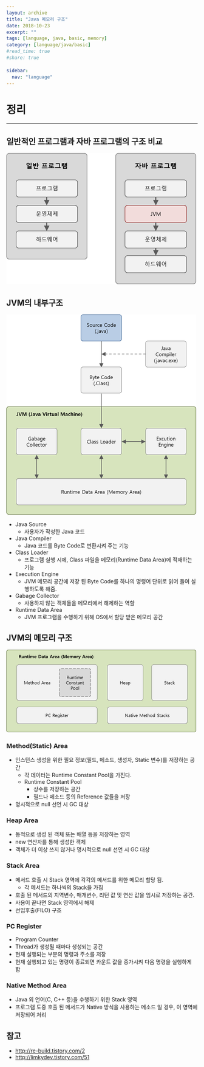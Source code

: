 ```yaml
---
layout: archive
title: "Java 메모리 구조"
date: 2018-10-23
excerpt: ""
tags: [language, java, basic, memory]
category: [language/java/basic]
#read_time: true
#share: true

sidebar:
  nav: "language"
---
```


# 정리

* * *

## 일반적인 프로그램과 자바 프로그램의 구조 비교

![memory01](/assets/image/language/java/basic/memory01.png)

## JVM의 내부구조

![memory02](/assets/image/language/java/basic/memory02.png)

* Java Source
  * 사용자가 작성한 Java 코드
* Java Compiler
  * Java 코드를 Byte Code로 변환시켜 주는 기능
* Class Loader
  * 프로그램 실행 시에, Class 파일을 메모리(Runtime Data Area)에 적재하는 기능
* Execution Engine
  * JVM 메모리 공간에 저장 된 Byte Code를 하나의 명령어 단위로 읽어 들여 실행하도록 해줌.
* Gabage Collector
  * 사용하지 않는 객체들을 메모리에서 해제하는 역할
* Runtime Data Area
  * JVM 프로그램을 수행하기 위해 OS에서 할당 받은 메모리 공간

## JVM의 메모리 구조

![memory02](/assets/image/language/java/basic/memory03.png)

### Method(Static) Area

* 인스턴스 생성을 위한 필요 정보(필드, 메소드, 생성자, Static 변수)를 저장하는 공간
  * 각 데이터는 Runtime Constant Pool을 가진다.
  * Runtime Constant Pool
    * 상수를 저장하는 공간
    * 필드나 메소드 등의 Reference 값들을 저장
* 명시적으로 null 선언 시 GC 대상

### Heap Area

* 동적으로 생성 된 객체 또는 배열 등을 저장하는 영역
* new 연산자를 통해 생성한 객체
* 객체가 더 이상 쓰지 않거나 명시적으로 null 선언 시 GC 대상

### Stack Area

* 메서드 호출 시 Stack 영역에 각각의 메서드를 위한 메모리 할당 됨.
  * 각 메서드는 하나씩의 Stack을 가짐
* 호출 된 메서드의 지역변수, 매개변수, 리턴 값 및 연산 값을 임시로 저장하는 공간.
* 사용이 끝나면 Stack 영역에서 해제
* 선입후출(FILO) 구조

### PC Register

* Program Counter
* Thread가 생성될 때마다 생성되는 공간
* 현재 실행되는 부분의 명령과 주소를 저장
* 현재 실행되고 있는 명령이 종료되면 카운트 값을 증가시켜 다음 명령을 실행하게 함

### Native Method Area

* Java 외 언어(C, C++ 등)을 수행하기 위한 Stack 영역
* 프로그램 도중 호출 된 메서드가 Native 방식을 사용하는 메소드 일 경우, 이 영역에 저장되어 처리

## 참고

* <http://re-build.tistory.com/2>
* <http://limkydev.tistory.com/51>